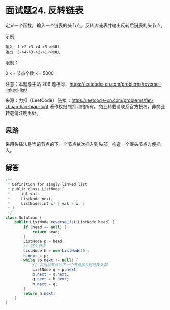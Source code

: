 # 面试题24. 反转链表

定义一个函数，输入一个链表的头节点，反转该链表并输出反转后链表的头节点。

示例:

```
输入: 1->2->3->4->5->NULL
输出: 5->4->3->2->1->NULL
```

限制：

0 <= 节点个数 <= 5000

注意：本题与主站 206 题相同：https://leetcode-cn.com/problems/reverse-linked-list/

来源：力扣（LeetCode）
链接：https://leetcode-cn.com/problems/fan-zhuan-lian-biao-lcof
著作权归领扣网络所有。商业转载请联系官方授权，非商业转载请注明出处。

## 思路

采用头插法将当前节点的下一个节点依次插入到头部。构造一个假头节点方便插入。

## 解答

```java
/**
 * Definition for singly-linked list.
 * public class ListNode {
 *     int val;
 *     ListNode next;
 *     ListNode(int x) { val = x; }
 * }
 */
class Solution {
    public ListNode reverseList(ListNode head) {
        if (head == null) {
            return head;
        }
        ListNode p = head;
        // 假头节点
        ListNode h = new ListNode(0);
        h.next = p;
        while (p.next != null) {
            // 将当前节点的下一个节点插入到链表头部
            ListNode q = p.next;
            p.next = q.next;
            q.next = h.next;
            h.next = q;
        }
        return h.next;
    }
}
```

